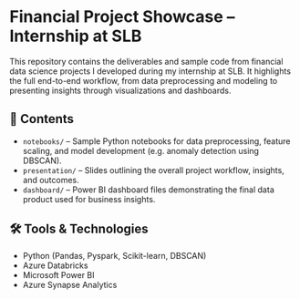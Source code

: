 # Financial Project Showcase – Internship at SLB

This repository contains the deliverables and sample code from financial data science projects I developed during my internship at SLB. It highlights the full end-to-end workflow, from data preprocessing and modeling to presenting insights through visualizations and dashboards.

## 📁 Contents

- `notebooks/` – Sample Python notebooks for data preprocessing, feature scaling, and model development (e.g. anomaly detection using DBSCAN).
- `presentation/` – Slides outlining the overall project workflow, insights, and outcomes.
- `dashboard/` – Power BI dashboard files demonstrating the final data product used for business insights.

## 🛠️ Tools & Technologies

- Python (Pandas, Pyspark, Scikit-learn, DBSCAN)
- Azure Databricks
- Microsoft Power BI
- Azure Synapse Analytics

